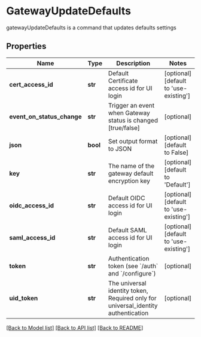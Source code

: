 # GatewayUpdateDefaults

gatewayUpdateDefaults is a command that updates defaults settings
## Properties
Name | Type | Description | Notes
------------ | ------------- | ------------- | -------------
**cert_access_id** | **str** | Default Certificate access id for UI login | [optional] [default to 'use-existing']
**event_on_status_change** | **str** | Trigger an event when Gateway status is changed [true/false] | [optional] 
**json** | **bool** | Set output format to JSON | [optional] [default to False]
**key** | **str** | The name of the gateway default encryption key | [optional] [default to 'Default']
**oidc_access_id** | **str** | Default OIDC access id for UI login | [optional] [default to 'use-existing']
**saml_access_id** | **str** | Default SAML access id for UI login | [optional] [default to 'use-existing']
**token** | **str** | Authentication token (see &#x60;/auth&#x60; and &#x60;/configure&#x60;) | [optional] 
**uid_token** | **str** | The universal identity token, Required only for universal_identity authentication | [optional] 

[[Back to Model list]](../README.md#documentation-for-models) [[Back to API list]](../README.md#documentation-for-api-endpoints) [[Back to README]](../README.md)


